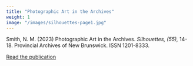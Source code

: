 ```yaml
---
title: "Photographic Art in the Archives"
weight: 1
image: "/images/silhouettes-page1.jpg"
---
```


Smith, N. M. (2023) Photographic Art in the Archives. *Silhouettes, (55),* 14-18. Provincial Archives of New Brunswick. ISSN 1201-8333.

<a href="/pdfs/Silhouettes-2023-55.pdf" target="_blank" rel="noopener">Read the publication </a>

